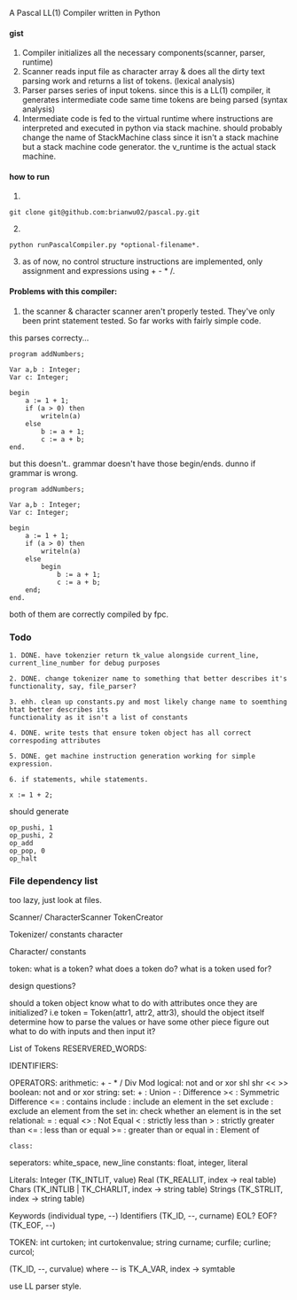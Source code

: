 A Pascal LL(1) Compiler written in Python

#### gist

1. Compiler initializes all the necessary components(scanner, parser, runtime)
2. Scanner reads input file as character array & does all the dirty text parsing work and returns a list of tokens. (lexical analysis)
3. Parser parses series of input tokens. since this is a LL(1) compiler, it generates intermediate code same time tokens are being parsed (syntax analysis)
4. Intermediate code is fed to the virtual runtime where instructions are interpreted and executed in python via stack machine. should probably
change the name of StackMachine class since it isn't a stack machine but a stack machine code generator. the v_runtime is the actual stack machine.

#### how to run 
1.
```
git clone git@github.com:brianwu02/pascal.py.git
```
2.
```
python runPascalCompiler.py *optional-filename*.
```
3. as of now, no control structure instructions are implemented, only assignment and expressions using + - * /.

#### Problems with this compiler:

1. the scanner & character scanner aren't properly tested. They've only been
print statement tested. So far works with fairly simple code.

this parses correcty...

```
program addNumbers;

Var a,b : Integer;
Var c: Integer;

begin
    a := 1 + 1;
    if (a > 0) then
        writeln(a)
    else
        b := a + 1;
        c := a + b;
end.
```

but this doesn't..  grammar doesn't have those begin/ends. dunno if grammar is wrong.


```
program addNumbers;

Var a,b : Integer;
Var c: Integer;

begin
    a := 1 + 1;
    if (a > 0) then
        writeln(a)
    else
        begin
            b := a + 1;
            c := a + b;
    end;
end.
```

both of them are correctly compiled by fpc.

### Todo

    1. DONE. have tokenzier return tk_value alongside current_line, current_line_number for debug purposes

    2. DONE. change tokenizer name to something that better describes it's functionality, say, file_parser?

    3. ehh. clean up constants.py and most likely change name to soemthing htat better describes its 
    functionality as it isn't a list of constants 

    4. DONE. write tests that ensure token object has all correct correspoding attributes 

    5. DONE. get machine instruction generation working for simple expression.
    
    6. if statements, while statements.

```
x := 1 + 2;
``` 

should generate

```
op_pushi, 1
op_pushi, 2
op_add
op_pop, 0
op_halt
```

### File dependency list

too lazy, just look at files.

Scanner/
    CharacterScanner
    TokenCreator

Tokenizer/
    constants 
    character

Character/
    constants


token: 
what is a token?
what does a token do? 
what is a token used for?


design questions?

should a token object know what to do with attributes once they are initialized?
i.e token = Token(attr1, attr2, attr3), should the object itself determine how
to parse the values or have some other piece figure out what to do with inputs 
and then input it?

List of Tokens
RESERVERED_WORDS:

IDENTIFIERS:

OPERATORS:
    arithmetic: + - * / Div Mod
    logical: not and or xor shl shr << >>
    boolean: not and or xor
    string: 
    set: 
        + : Union
        - : Difference
        >< : Symmetric Difference
        <= : contains
        include : include an element in the set
        exclude : exclude an element from the set
        in: check whether an element is in the set
    relational:
        = : equal
        <> : Not Equal
        < : strictly less than
        > : strictly greater than
        <= : less than or equal
        >= : greater than or equal
        in : Element of

    class:

seperators: white_space, new_line
constants: float, integer, literal


Literals:
    Integer (TK_INTLIT, value)
    Real (TK_REALLIT, index -> real table)
    Chars (TK_INTLIB | TK_CHARLIT, index -> string table)
    Strings (TK_STRLIT, index -> string table)

Keywords (individual type, --)
Identifiers (TK_ID, --, curname)
EOL? EOF? (TK_EOF, --)

TOKEN:
    int curtoken;
    int curtokenvalue;
    string curname;
    curfile;
    curline;
    curcol;

(TK_ID, --, curvalue) where -- is TK_A_VAR, index -> symtable

use LL parser style.



